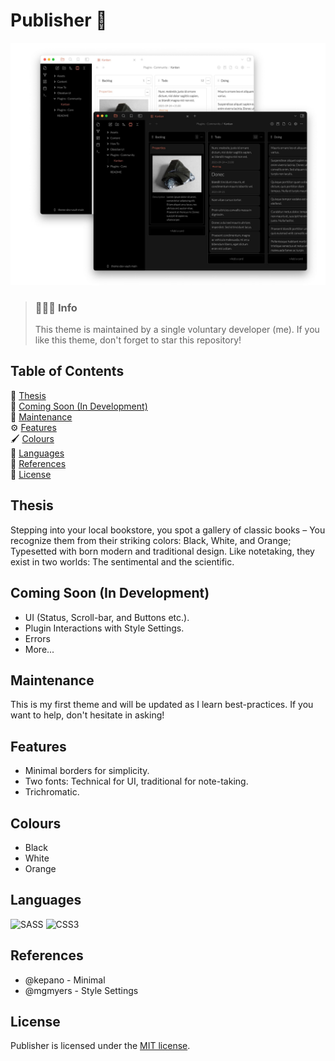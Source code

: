 # Publisher 🐧

![photo](src/photo.jpg)


<blockquote class="callout callout_info">
  <h3>👨🏻‍💻 Info</h3>
  <p>
    This theme is maintained by a single voluntary developer (me). If you like this theme, don't forget to star this repository!
  </p>
</blockquote>

## Table of Contents
🦁 [Thesis](#Thesis) <br>
📰 [Coming Soon (In Development)](#Coming-Soon-In-Development) <br>
🔧 [Maintenance](#Maintenance) <br>
⚙️ [Features](#Features) <br>
🖌️ [Colours](#Colours) <br>
📕 [Languages](#Languages) <br>
📗 [References](#References) <br>
📘 [License](#License)


## Thesis
Stepping into your local bookstore, you spot a gallery of classic books – You recognize them from their striking colors: Black, White, and Orange; Typesetted with born modern and traditional design. Like notetaking, they exist in two worlds: The sentimental and the scientific.

## Coming Soon (In Development)
* UI (Status, Scroll-bar, and Buttons etc.).
* Plugin Interactions with Style Settings.
* Errors
* More...

## Maintenance

This is my first theme and will be updated as I learn best-practices. If you want to help, don't hesitate in asking!  

## Features

* Minimal borders for simplicity.
* Two fonts: Technical for UI, traditional for note-taking.
* Trichromatic.

## Colours

* Black
* White
* Orange


## Languages
![SASS](https://img.shields.io/badge/SASS-hotpink.svg?style=for-the-badge&logo=SASS&logoColor=white)
![CSS3](https://img.shields.io/badge/css3-%231572B6.svg?style=for-the-badge&logo=css3&logoColor=white)

## References

* @kepano - Minimal
* @mgmyers - Style Settings
## License

Publisher is licensed under the [MIT license](https://github.com/aidanastridge/Publisher/blob/master/LICENSE).

